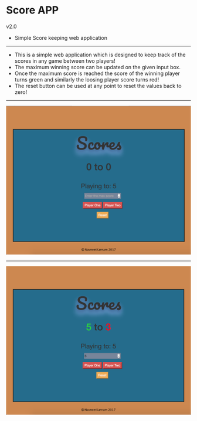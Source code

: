 # Score APP 
v2.0
* Simple Score keeping web application
* * * 

- This is a simple web application which is designed to keep track of the scores in any game between two players!
- The maximum winning score can be updated on the given input box.
- Once the maximum score is reached the score of the winning player turns green and similarly the loosing player score turns red!
- The reset button can be used at any point to reset the values back to zero!

* * * 

![screenshot](SimpleScoreKeeperApp/image/score.png) 

* * *

![screenshot2](SimpleScoreKeeperApp/image/score3.png)

